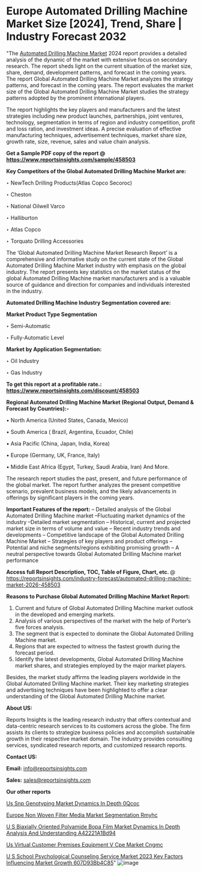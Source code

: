 # Europe Automated Drilling Machine Market Size [2024], Trend, Share | Industry Forecast 2032

"The <a href=https://www.reportsinsights.com/sample/458503>Automated Drilling Machine Market</a> 2024 report provides a detailed analysis of the dynamic of the market with extensive focus on secondary research. The report sheds light on the current situation of the market size, share, demand, development patterns, and forecast in the coming years. The report Global Automated Drilling Machine Market analyzes the strategy patterns, and forecast in the coming years. The report evaluates the market size of the Global Automated Drilling Machine Market studies the strategy patterns adopted by the prominent international players.

The report highlights the key players and manufacturers and the latest strategies including new product launches, partnerships, joint ventures, technology, segmentation in terms of region and industry competition, profit and loss ration, and investment ideas. A precise evaluation of effective manufacturing techniques, advertisement techniques, market share size, growth rate, size, revenue, sales and value chain analysis.

<strong>Get a Sample PDF copy of the report @ <a href=https://www.reportsinsights.com/sample/458503 style=color:#0000ff;>https://www.reportsinsights.com/sample/458503</a></strong>

<strong>Key Competitors of the Global Automated Drilling Machine Market are:</strong>

‣ NewTech Drilling Products(Atlas Copco Secoroc)

‣ Cheston

‣ National Oilwell Varco

‣ Halliburton

‣ Atlas Copco

‣ Torquato Drilling Accessories

The ‘Global Automated Drilling Machine Market Research Report’ is a comprehensive and informative study on the current state of the Global Automated Drilling Machine Market industry with emphasis on the global industry. The report presents key statistics on the market status of the global Automated Drilling Machine market manufacturers and is a valuable source of guidance and direction for companies and individuals interested in the industry.

<strong>Automated Drilling Machine Industry Segmentation covered are:</strong>

<strong>Market Product Type Segmentation</strong>

‣ Semi-Automatic

‣ Fully-Automatic Level

<strong>Market by Application Segmentation:</strong>

‣ Oil Industry

‣ Gas Industry

<strong>To get this report at a profitable rate.: <a href=https://www.reportsinsights.com/discount/458503 style=color:#0000ff;>https://www.reportsinsights.com/discount/458503</a></strong>

<strong>Regional Automated Drilling Machine Market (Regional Output, Demand &amp; Forecast by Countries):-</strong>

• North America (United States, Canada, Mexico)

• South America ( Brazil, Argentina, Ecuador, Chile)

• Asia Pacific (China, Japan, India, Korea)

• Europe (Germany, UK, France, Italy)

• Middle East Africa (Egypt, Turkey, Saudi Arabia, Iran) And More.

The research report studies the past, present, and future performance of the global market. The report further analyzes the present competitive scenario, prevalent business models, and the likely advancements in offerings by significant players in the coming years.

<strong>Important Features of the report:</strong>
– Detailed analysis of the Global Automated Drilling Machine market
–Fluctuating market dynamics of the industry
–Detailed market segmentation
– Historical, current and projected market size in terms of volume and value
– Recent industry trends and developments
– Competitive landscape of the Global Automated Drilling Machine Market
– Strategies of key players and product offerings
– Potential and niche segments/regions exhibiting promising growth
– A neutral perspective towards Global Automated Drilling Machine market performance

<strong>Access full Report Description, TOC, Table of Figure, Chart, etc. </strong>@   <a href=https://reportsinsights.com/industry-forecast/automated-drilling-machine-market-2026-458503 style=color:#0000ff;>https://reportsinsights.com/industry-forecast/automated-drilling-machine-market-2026-458503</a>

<strong>Reasons to Purchase Global Automated Drilling Machine Market Report:</strong>
1. Current and future of Global Automated Drilling Machine market outlook in the developed and emerging markets.
2. Analysis of various perspectives of the market with the help of Porter’s five forces analysis.
3. The segment that is expected to dominate the Global Automated Drilling Machine market.
4. Regions that are expected to witness the fastest growth during the forecast period.
5. Identify the latest developments, Global Automated Drilling Machine market shares, and strategies employed by the major market players.

Besides, the market study affirms the leading players worldwide in the Global Automated Drilling Machine market. Their key marketing strategies and advertising techniques have been highlighted to offer a clear understanding of the Global Automated Drilling Machine market.

<strong><strong>About US</strong>:</strong>

Reports Insights is the leading research industry that offers contextual and data-centric research services to its customers across the globe. The firm assists its clients to strategize business policies and accomplish sustainable growth in their respective market domain. The industry provides consulting services, syndicated research reports, and customized research reports.

<strong>Contact US:</strong>

<p class=><b>Email:</b> <a href=mailto:info@reportsinsights.com>info@reportsinsights.com</a></p>
<p class=><b>Sales:</b> <a href=mailto:sales@reportsinsights.com>sales@reportsinsights.com</a></p>

<strong>Our other reports</strong>

<a href=https://www.linkedin.com/pulse/us-snp-genotyping-market-dynamics-in-depth-0qcoc/>Us Snp Genotyping Market Dynamics In Depth 0Qcoc</a>

<a href=https://www.linkedin.com/pulse/europe-non-woven-filter-media-market-segmentation-rmyhc/>Europe Non Woven Filter Media Market Segmentation Rmyhc</a>

<a href=https://medium.com/@amanmandal1286/u-s-biaxially-oriented-polyamide-bopa-film-market-dynamics-in-depth-analysis-and-understanding-a42221a1bd94>U S Biaxially Oriented Polyamide Bopa Film Market Dynamics In Depth Analysis And Understanding A42221A1Bd94</a>

<a href=https://www.linkedin.com/pulse/us-virtual-customer-premises-equipment-v-cpe-market-cngmc/>Us Virtual Customer Premises Equipment V Cpe Market Cngmc</a>

<a href=https://medium.com/@d7298290/u-s-school-psychological-counseling-service-market-2023-key-factors-influencing-market-growth-607d93bb4c85>U S School Psychological Counseling Service Market 2023 Key Factors Influencing Market Growth 607D93Bb4C85</a>"
![image](https://github.com/Reportsinsights123/RIgrowth/assets/158415881/0164a36e-bcfa-4b1f-afed-c15e3dd35b13)

